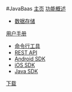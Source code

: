 #JavaBaas
[主页](index.md)
[功能概述]()

  * [数据存储](overview/object.md)

[用户手册]()

  * [命令行工具](manual/command_line.md)
  * [REST API](manual/rest_api.md)
  * [Android SDK](manual/android-sdk.md)
  * [iOS SDK](manual/ios-sdk.md)
  * [Java SDK](manual/java-sdk.md)

[下载](download.md)
